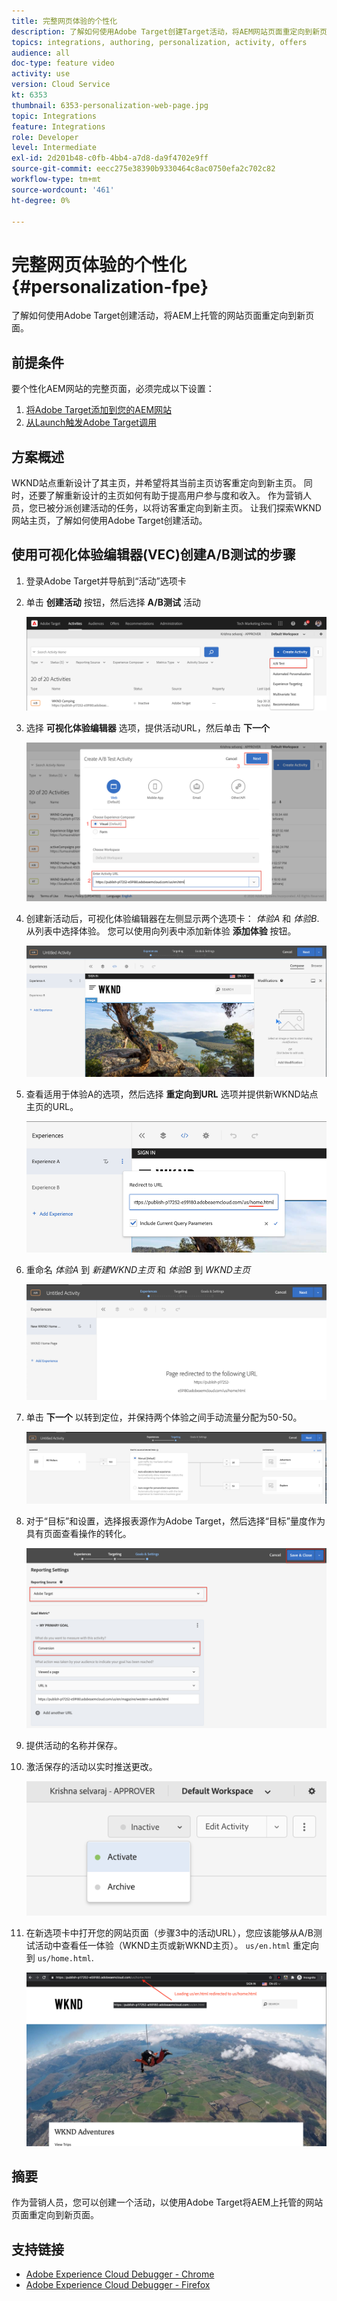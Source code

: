 ```yaml
---
title: 完整网页体验的个性化
description: 了解如何使用Adobe Target创建Target活动，将AEM网站页面重定向到新页面。
topics: integrations, authoring, personalization, activity, offers
audience: all
doc-type: feature video
activity: use
version: Cloud Service
kt: 6353
thumbnail: 6353-personalization-web-page.jpg
topic: Integrations
feature: Integrations
role: Developer
level: Intermediate
exl-id: 2d201b48-c0fb-4bb4-a7d8-da9f4702e9ff
source-git-commit: eecc275e38390b9330464c8ac0750efa2c702c82
workflow-type: tm+mt
source-wordcount: '461'
ht-degree: 0%

---
```


# 完整网页体验的个性化 {#personalization-fpe}

了解如何使用Adobe Target创建活动，将AEM上托管的网站页面重定向到新页面。

## 前提条件

要个性化AEM网站的完整页面，必须完成以下设置：

1. [将Adobe Target添加到您的AEM网站](./add-target-launch-extension.md)
1. [从Launch触发Adobe Target调用](./load-and-fire-target.md)

## 方案概述

WKND站点重新设计了其主页，并希望将其当前主页访客重定向到新主页。 同时，还要了解重新设计的主页如何有助于提高用户参与度和收入。 作为营销人员，您已被分派创建活动的任务，以将访客重定向到新主页。 让我们探索WKND网站主页，了解如何使用Adobe Target创建活动。

## 使用可视化体验编辑器(VEC)创建A/B测试的步骤

1. 登录Adobe Target并导航到“活动”选项卡
1. 单击 **创建活动** 按钮，然后选择 **A/B测试** 活动

   ![A/B活动](assets/ab-target-activity.png)

1. 选择 **可视化体验编辑器** 选项，提供活动URL，然后单击 **下一个**

   ![活动URL](assets/ab-test-url.png)

1. 创建新活动后，可视化体验编辑器在左侧显示两个选项卡： *体验A* 和 *体验B*. 从列表中选择体验。 您可以使用向列表中添加新体验 **添加体验** 按钮。

   ![体验选项](assets/experience-options.png)

1. 查看适用于体验A的选项，然后选择 **重定向到URL** 选项并提供新WKND站点主页的URL。

   ![重定向URL](assets/redirect-url.png)

1. 重命名 *体验A* 到 *新建WKND主页* 和 *体验B* 到 *WKND主页*

   ![冒险](assets/new-experiences.png)

1. 单击 **下一个** 以转到定位，并保持两个体验之间手动流量分配为50-50。

   ![定位](assets/targeting.png)

1. 对于“目标”和设置，选择报表源作为Adobe Target，然后选择“目标”量度作为具有页面查看操作的转化。

   ![目标](assets/goals.png)

1. 提供活动的名称并保存。
1. 激活保存的活动以实时推送更改。

   ![目标](assets/activate.png)

1. 在新选项卡中打开您的网站页面（步骤3中的活动URL），您应该能够从A/B测试活动中查看任一体验（WKND主页或新WKND主页）。 `us/en.html` 重定向到 `us/home.html`.

   ![目标](assets/redirect-test.png)

## 摘要

作为营销人员，您可以创建一个活动，以使用Adobe Target将AEM上托管的网站页面重定向到新页面。

## 支持链接

* [Adobe Experience Cloud Debugger - Chrome](https://chrome.google.com/webstore/detail/adobe-experience-cloud-de/ocdmogmohccmeicdhlhhgepeaijenapj)
* [Adobe Experience Cloud Debugger - Firefox](https://addons.mozilla.org/en-US/firefox/addon/adobe-experience-platform-dbg/)
